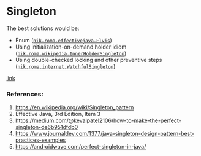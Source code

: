 # Singleton
The best solutions would be:
- Enum ([`nik.roma.effectivejava.Elvis`](./src/main/java/nik/roma/effectivejava/Elvis.java))
- Using initialization-on-demand holder idiom ([`nik.roma.wikipedia.InnerHolderSingleton`](./src/main/java/nik/roma/wikipedia/InnerHolderSingleton.java))
- Using double-checked locking and other preventive steps ([`nik.roma.internet.WatchfulSingleton`](./src/main/java/nik/roma/internet/WatchfulSingleton.java))

[link](./src/main/java/nik/roma/internet/WatchfulSingleton.java)

### References:
1. https://en.wikipedia.org/wiki/Singleton_pattern
2. Effective Java, 3rd Edition, Item 3
3. https://medium.com/@kevalpatel2106/how-to-make-the-perfect-singleton-de6b951dfdb0
4. https://www.journaldev.com/1377/java-singleton-design-pattern-best-practices-examples
5. https://androidwave.com/perfect-singleton-in-java/